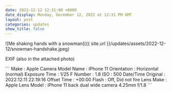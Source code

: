 ```yaml
---
date: 2022-12-12 12:31:00 +0000
date_display: Monday, December 12, 2022 at 12:31 PM GMT
layout: post
categories: updates
show_title: false
---
```


![Me shaking hands with a snowman]({{ site.url }}/updates/assets/2022-12-12/snowman-handshake.jpeg)

<p>EXIF (also in the attached photo)</p>
```
Make                            : Apple
Camera Model Name               : iPhone 11
Orientation                     : Horizontal (normal)
Exposure Time                   : 1/25
F Number                        : 1.8
ISO                             : 500
Date/Time Original              : 2022:12:11 22:19:16
Offset Time                     : +00:00
Flash                           : Off, Did not fire
Lens Make                       : Apple
Lens Model                      : iPhone 11 back dual wide camera 4.25mm f/1.8
```
